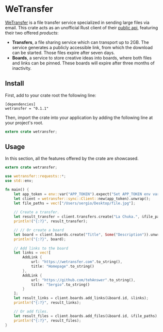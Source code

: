 # WeTransfer

[WeTransfer](https://wetransfer.com) is a file transfer service specialized 
in sending large files via email. This crate acts as an unofficial Rust client
of their [public api](https://developers.wetransfer.com/documentation),
featuring their two offered _products_:

- **Transfers**,  a file sharing service which can transport up to 2GB. 
The service generates a publicly accessible link, from which the download 
can be started. Those files expire after seven days.
- **Boards**, a service to store creative ideas into boards,
where both files and links can be pinned. These boards will expire
after three months of inactivity.

## Install

First, add to your crate root the following line:

```
[dependencies]
wetransfer = "0.1.1"
```

Then, import the crate into your application by adding the following line at your project's root.

```rust
extern crate wetransfer;
```


## Usage

In this section, all the features offered by the crate are showcased.

```rust
extern crate wetransfer;

use wetransfer::requests::*;
use std::env;

fn main() {
    let app_token = env::var("APP_TOKEN").expect("Set APP_TOKEN env var.");
    let client = wetransfer::sync::Client::new(app_token).unwrap();
    let file_paths = vec!["/Users/sergio/Desktop/file.jpg"];
    
    // Create a transfer.
    let result_transfer = client.transfers.create("La Chuka.", &file_paths);
    println!("{:?}", result_transfer);

    // // Or create a board
    let board = client.boards.create("Title", Some("Description")).unwrap();
    println!("{:?}", board);
    
    // Add links to the board
    let links = vec![
        AddLink { 
            url: "https://wetransfer.com".to_string(),
            title: "Homepage".to_string()
        },
        AddLink {
            url: "https://github.com/tehAnswer".to_string(),
            title: "Sergio".to_string()
        }
    ];
    let result_links = client.boards.add_links(&board.id, &links);
    println!("{:?}", result_links);

    // Or add files.
    let result_files = client.boards.add_files(&board.id, &file_paths);
    println!("{:?}", result_files); 
}
```